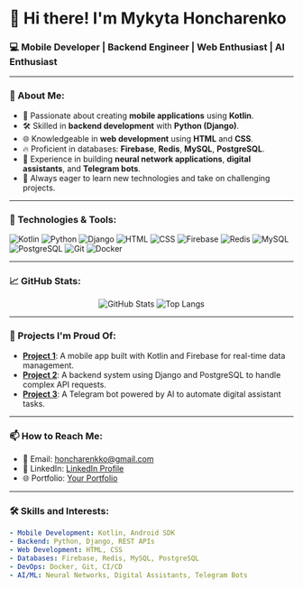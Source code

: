 # 👋 Hi there! I'm Mykyta Honcharenko

### 💻 Mobile Developer | Backend Engineer | Web Enthusiast | AI Enthusiast

---

### 📌 About Me:
- 🌱 Passionate about creating **mobile applications** using **Kotlin**.
- 🛠️ Skilled in **backend development** with **Python (Django)**.
- 🌐 Knowledgeable in **web development** using **HTML** and **CSS**.
- 🔥 Proficient in databases: **Firebase**, **Redis**, **MySQL**, **PostgreSQL**.
- 🤖 Experience in building **neural network applications**, **digital assistants**, and **Telegram bots**.
- 🎯 Always eager to learn new technologies and take on challenging projects.

---

### 🔧 Technologies & Tools:
![Kotlin](https://img.shields.io/badge/-Kotlin-0095D5?style=flat-square&logo=kotlin&logoColor=white)
![Python](https://img.shields.io/badge/-Python-3776AB?style=flat-square&logo=python&logoColor=white)
![Django](https://img.shields.io/badge/-Django-092E20?style=flat-square&logo=django&logoColor=white)
![HTML](https://img.shields.io/badge/-HTML5-E34F26?style=flat-square&logo=html5&logoColor=white)
![CSS](https://img.shields.io/badge/-CSS3-1572B6?style=flat-square&logo=css3&logoColor=white)
![Firebase](https://img.shields.io/badge/-Firebase-FFCA28?style=flat-square&logo=firebase&logoColor=black)
![Redis](https://img.shields.io/badge/-Redis-DC382D?style=flat-square&logo=redis&logoColor=white)
![MySQL](https://img.shields.io/badge/-MySQL-4479A1?style=flat-square&logo=mysql&logoColor=white)
![PostgreSQL](https://img.shields.io/badge/-PostgreSQL-4169E1?style=flat-square&logo=postgresql&logoColor=white)
![Git](https://img.shields.io/badge/-Git-F05032?style=flat-square&logo=git&logoColor=white)
![Docker](https://img.shields.io/badge/-Docker-2496ED?style=flat-square&logo=docker&logoColor=white)

---

### 📈 GitHub Stats:

<p align="center">
  <img src="https://github-readme-stats.vercel.app/api?username=Nikitatoser&show_icons=true&theme=tokyonight&count_private=true&hide=contribs" alt="GitHub Stats">
  <img src="https://github-readme-stats.vercel.app/api/top-langs/?username=Nikitatoser&layout=compact&theme=tokyonight" alt="Top Langs">
</p>

---

### 🚀 Projects I'm Proud Of:

- **[Project 1](https://github.com/Nikitatoser/project1)**: A mobile app built with Kotlin and Firebase for real-time data management.
- **[Project 2](https://github.com/Nikitatoser/project2)**: A backend system using Django and PostgreSQL to handle complex API requests.
- **[Project 3](https://github.com/Nikitatoser/project3)**: A Telegram bot powered by AI to automate digital assistant tasks.

---

### 📫 How to Reach Me:
- 📧 Email: honcharenkko@gmail.com
- 💼 LinkedIn: [LinkedIn Profile](https://www.linkedin.com/in/mykyta-honcharenko-699564326?utm_source=share&utm_campaign=share_via&utm_content=profile&utm_medium=ios_app)
- 🌐 Portfolio: [Your Portfolio](https://yourportfolio.com)

---

### 🛠️ Skills and Interests:

```yaml
- Mobile Development: Kotlin, Android SDK
- Backend: Python, Django, REST APIs
- Web Development: HTML, CSS
- Databases: Firebase, Redis, MySQL, PostgreSQL
- DevOps: Docker, Git, CI/CD
- AI/ML: Neural Networks, Digital Assistants, Telegram Bots
